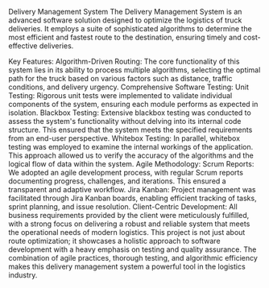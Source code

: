 Delivery Management System
The Delivery Management System is an advanced software solution designed to optimize the logistics of truck deliveries. It employs a suite of sophisticated algorithms to determine the most efficient and fastest route to the destination, ensuring timely and cost-effective deliveries.

Key Features:
Algorithm-Driven Routing: The core functionality of this system lies in its ability to process multiple algorithms, selecting the optimal path for the truck based on various factors such as distance, traffic conditions, and delivery urgency.
Comprehensive Software Testing:
Unit Testing: Rigorous unit tests were implemented to validate individual components of the system, ensuring each module performs as expected in isolation.
Blackbox Testing: Extensive blackbox testing was conducted to assess the system's functionality without delving into its internal code structure. This ensured that the system meets the specified requirements from an end-user perspective.
Whitebox Testing: In parallel, whitebox testing was employed to examine the internal workings of the application. This approach allowed us to verify the accuracy of the algorithms and the logical flow of data within the system.
Agile Methodology:
Scrum Reports: We adopted an agile development process, with regular Scrum reports documenting progress, challenges, and iterations. This ensured a transparent and adaptive workflow.
Jira Kanban: Project management was facilitated through Jira Kanban boards, enabling efficient tracking of tasks, sprint planning, and issue resolution.
Client-Centric Development: All business requirements provided by the client were meticulously fulfilled, with a strong focus on delivering a robust and reliable system that meets the operational needs of modern logistics.
This project is not just about route optimization; it showcases a holistic approach to software development with a heavy emphasis on testing and quality assurance. The combination of agile practices, thorough testing, and algorithmic efficiency makes this delivery management system a powerful tool in the logistics industry.



